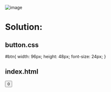![image](https://user-images.githubusercontent.com/66727050/151926074-c449ed72-acd2-43c2-b59c-83d36f7b6b24.png)

# Solution:

## button.css

#btn{
    width: 96px;
    height: 48px;
    font-size: 24px;
}

## index.html

<!-- Enter your HTML code here -->
<!DOCTYPE html>
<html>
    <head>
        <meta charset="utf-8">
        <link rel="stylesheet" href="css/button.css">
        <title>Button</title>
    </head>
    <body>
        <button id="btn" type="button">0</button>
        <script>
        let btn = document.getElementById("btn");
let btnV = btn.value+1;
btn.addEventListener('click', function () {
    btn.innerText = btnV++;
});
        </script>
    </body>
</html>
